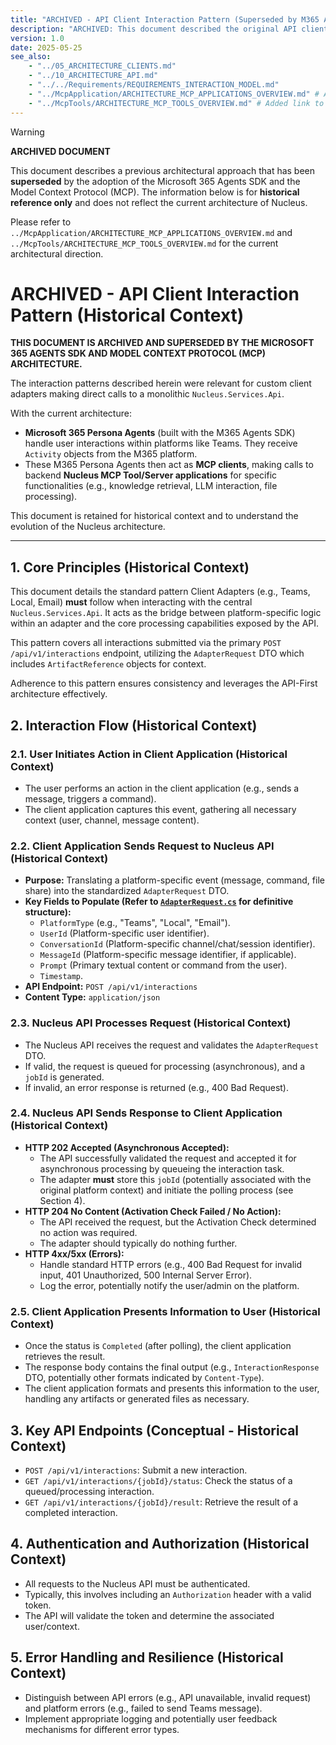 ```yaml
---
title: "ARCHIVED - API Client Interaction Pattern (Superseded by M365 Agent & MCP Architecture)"
description: "ARCHIVED: This document described the original API client interaction patterns, now superseded by the Microsoft 365 Agents SDK and Model Context Protocol (MCP) architecture. It is retained for historical context."
version: 1.0
date: 2025-05-25
see_also:
    - "../05_ARCHITECTURE_CLIENTS.md"
    - "../10_ARCHITECTURE_API.md"
    - "../../Requirements/REQUIREMENTS_INTERACTION_MODEL.md"
    - "../McpApplication/ARCHITECTURE_MCP_APPLICATIONS_OVERVIEW.md" # Added link to new architecture
    - "../McpTools/ARCHITECTURE_MCP_TOOLS_OVERVIEW.md" # Added link to new architecture
---
```


> [!WARNING]
> **ARCHIVED DOCUMENT**
>
> This document describes a previous architectural approach that has been **superseded** by the adoption of the Microsoft 365 Agents SDK and the Model Context Protocol (MCP). The information below is for **historical reference only** and does not reflect the current architecture of Nucleus.
>
> Please refer to `../McpApplication/ARCHITECTURE_MCP_APPLICATIONS_OVERVIEW.md` and `../McpTools/ARCHITECTURE_MCP_TOOLS_OVERVIEW.md` for the current architectural direction.

# ARCHIVED - API Client Interaction Pattern (Historical Context)

**THIS DOCUMENT IS ARCHIVED AND SUPERSEDED BY THE MICROSOFT 365 AGENTS SDK AND MODEL CONTEXT PROTOCOL (MCP) ARCHITECTURE.**

The interaction patterns described herein were relevant for custom client adapters making direct calls to a monolithic `Nucleus.Services.Api`.

With the current architecture:
*   **Microsoft 365 Persona Agents** (built with the M365 Agents SDK) handle user interactions within platforms like Teams. They receive `Activity` objects from the M365 platform.
*   These M365 Persona Agents then act as **MCP clients**, making calls to backend **Nucleus MCP Tool/Server applications** for specific functionalities (e.g., knowledge retrieval, LLM interaction, file processing).

This document is retained for historical context and to understand the evolution of the Nucleus architecture.

--- 

## 1. Core Principles (Historical Context)

This document details the standard pattern Client Adapters (e.g., Teams, Local, Email) **must** follow when interacting with the central `Nucleus.Services.Api`. It acts as the bridge between platform-specific logic within an adapter and the core processing capabilities exposed by the API.

This pattern covers all interactions submitted via the primary `POST /api/v1/interactions` endpoint, utilizing the `AdapterRequest` DTO which includes `ArtifactReference` objects for context.

Adherence to this pattern ensures consistency and leverages the API-First architecture effectively.

## 2. Interaction Flow (Historical Context)

### 2.1. User Initiates Action in Client Application (Historical Context)

*   The user performs an action in the client application (e.g., sends a message, triggers a command).
*   The client application captures this event, gathering all necessary context (user, channel, message content).

### 2.2. Client Application Sends Request to Nucleus API (Historical Context)

*   **Purpose:** Translating a platform-specific event (message, command, file share) into the standardized `AdapterRequest` DTO.
*   **Key Fields to Populate (Refer to [`AdapterRequest.cs`](../../../src/Nucleus.Abstractions/Models/AdapterRequest.cs) for definitive structure):**
    *   `PlatformType` (e.g., "Teams", "Local", "Email").
    *   `UserId` (Platform-specific user identifier).
    *   `ConversationId` (Platform-specific channel/chat/session identifier).
    *   `MessageId` (Platform-specific message identifier, if applicable).
    *   `Prompt` (Primary textual content or command from the user).
    *   `Timestamp`.
*   **API Endpoint:** `POST /api/v1/interactions`
*   **Content Type:** `application/json`

### 2.3. Nucleus API Processes Request (Historical Context)

*   The Nucleus API receives the request and validates the `AdapterRequest` DTO.
*   If valid, the request is queued for processing (asynchronous), and a `jobId` is generated.
*   If invalid, an error response is returned (e.g., 400 Bad Request).

### 2.4. Nucleus API Sends Response to Client Application (Historical Context)

*   **HTTP 202 Accepted (Asynchronous Accepted):**
    *   The API successfully validated the request and accepted it for asynchronous processing by queueing the interaction task.
    *   The adapter **must** store this `jobId` (potentially associated with the original platform context) and initiate the polling process (see Section 4).
*   **HTTP 204 No Content (Activation Check Failed / No Action):**
    *   The API received the request, but the Activation Check determined no action was required.
    *   The adapter should typically do nothing further.
*   **HTTP 4xx/5xx (Errors):**
    *   Handle standard HTTP errors (e.g., 400 Bad Request for invalid input, 401 Unauthorized, 500 Internal Server Error).
    *   Log the error, potentially notify the user/admin on the platform.

### 2.5. Client Application Presents Information to User (Historical Context)

*   Once the status is `Completed` (after polling), the client application retrieves the result.
*   The response body contains the final output (e.g., `InteractionResponse` DTO, potentially other formats indicated by `Content-Type`).
*   The client application formats and presents this information to the user, handling any artifacts or generated files as necessary.

## 3. Key API Endpoints (Conceptual - Historical Context)

*   `POST /api/v1/interactions`: Submit a new interaction.
*   `GET /api/v1/interactions/{jobId}/status`: Check the status of a queued/processing interaction.
*   `GET /api/v1/interactions/{jobId}/result`: Retrieve the result of a completed interaction.

## 4. Authentication and Authorization (Historical Context)

*   All requests to the Nucleus API must be authenticated.
*   Typically, this involves including an `Authorization` header with a valid token.
*   The API will validate the token and determine the associated user/context.

## 5. Error Handling and Resilience (Historical Context)

*   Distinguish between API errors (e.g., API unavailable, invalid request) and platform errors (e.g., failed to send Teams message).
*   Implement appropriate logging and potentially user feedback mechanisms for different error types.
